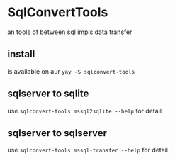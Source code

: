 # SqlConvertTools

an tools of between sql impls data transfer

## install

is available on aur
`yay -S sqlconvert-tools`

## sqlserver to sqlite

use `sqlconvert-tools mssql2sqlite --help` for detail

## sqlserver to sqlserver

use `sqlconvert-tools mssql-transfer --help` for detail
